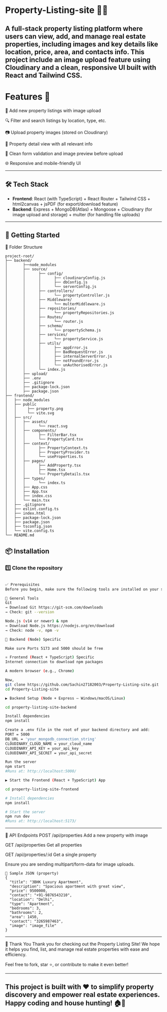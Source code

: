# Property-Listing-site 🏢🏨
A  full-stack property listing platform where users can view, add, and manage real estate properties, including images and key details like location, price, area, and contacts info.
This project include an image upload feature using Cloudinary and a clean, responsive UI built with React and Tailwind CSS.
---

# Features 🚀
🏡 Add new property listings with image upload

🔍 Filter and search listings by location, type, etc.

📷 Upload property images (stored on Cloudinary)

📄 Property detail view with all relevant info

💬 Clean form validation and image preview before upload

🌐 Responsive and mobile-friendly UI

---

## 🛠️ Tech Stack

- **Frontend**: React (with TypeScript) + React Router + Tailwind CSS + html2canvas + jsPDF (for export/download feature)
- **Backend**: Express + MongoDB(Atlas) + Mongoose + Cloudinary (for image upload and storage) + multer (for handling file uploads)
---
## 🚀 Getting Started

📁 Folder Structure

```text
project-root/
├── backend/
│       ├──node_modules
│       ├── source/ 
│       │      ├── config/
│       │      │      ├── cloudinaryConfig.js
│       │      │      ├── dbConfig.js
│       │      │      └── serverConfig.js
│       │      ├── controllers/
│       │      │      └── propertyController.js
│       │      ├── Middleware/
│       │      │      └── multerMiddleware.js
│       │      ├── repositories/
│       │      │      └── propertyRepositories.js
│       │      ├── Routes/
│       │      │      └── router.js
│       │      ├── schema/
│       │      │      └── propertySchema.js
│       │      ├── services/
│       │      │      └── propertyService.js
│       │      ├── utils/
│       │      │      ├── appError.js
│       │      │      ├── BadRequestError.js
│       │      │      ├── internalServerError.js
│       │      │      ├── notFoundError.js
│       │      │      └── unAuthorisedError.js
│       │      └── index.js
│       ├── upload/
│       ├── .env
│       ├── .gitignore
│       ├── package-lock.json
│       ├── package.json 
├── frontend/
│   ├── node_modules
│   ├── public
│   │     ├── property.png
│   │     └── vite.svg
│   ├── src/
│   │   ├── assets/
│   │   │      └── react.svg
│   │   ├── components/
│   │   │      ├── FilterBar.tsx
│   │   │      └── PropertyCard.tsx
│   │   ├── context/
│   │   │      ├── PropertyContext.ts
│   │   │      ├── PropertyProvider.ts
│   │   │      └── useProperties.ts
│   │   ├── pages/
│   │   │      ├── AddProperty.tsx
│   │   │      ├── Home.tsx
│   │   │      └── PropertyDetails.tsx
│   │   ├── types/
│   │   │      └── index.ts
│   │   ├── App.css
│   │   ├── App.tsx
│   │   ├── index.css
│   │   └── main.tsx
│   ├── .gitignore
│   ├── eslint.config.ts
│   ├── index.html
│   ├── package-lock.json
│   ├── package.json
│   ├── tsconfig.json
│   └── vite.config.ts
└── README.md

```

## 📦 Installation

### 1️⃣ Clone the repository

```bash

✅ Prerequisites
Before you begin, make sure the following tools are installed on your system:

🔧 General Tools
Git
→ Download Git https://git-scm.com/downloads
→ Check: git --version

Node.js (v14 or newer) & npm
→ Download Node.js https://nodejs.org/en/download
→ Check: node -v, npm -v

🐍 Backend (Node) Specific

Make sure Ports 5173 and 5000 should be free

⚛️ Frontend (React + TypeScript) Specific
Internet connection to download npm packages

A modern browser (e.g., Chrome)

Now,
git clone https://github.com/Sachin27182003/Property-Listing-site.git
cd Property-Listing-site

▶️ Backend Setup (Node + Express – Windows/macOS/Linux)

cd property-listing-site-backend

Install dependencies
npm install

Create a .env file in the root of your backend directory and add:
PORT = 5000
DB_URL = 'your_mongodb_connection_string'
CLOUDINARY_CLOUD_NAME = your_cloud_name
CLOUDINARY_API_KEY = your_api_key
CLOUDINARY_API_SECRET = your_api_secret

Run the server
npm start
#Runs at: http://localhost:5000/

▶️ Start the Frontend (React + TypeScript) App

cd property-listing-site-frontend

# Install dependencies
npm install

# Start the server
npm run dev
#Runs at: http://localhost:5173/

```
---

🔄 API Endpoints
POST /api/properties
Add a new property with image

GET /api/properties
Get all properties

GET /api/properties/:id
Get a single property

Ensure you are sending multipart/form-data for image uploads.

```text
🧪 Sample JSON (property)
{
  "title": "3BHK Luxury Apartment",
  "description": "Spacious apartment with great view",
  "price": 9500000,
  "contact": "+91-9876543210",
  "location": "Delhi",
  "type": "Apartment",
  "bedrooms": 3,
  "bathrooms": 2,
  "area": 1450,
  "contact": "3265987463",
  "image": "image_file"
}
```

---

🙏 Thank You
Thank you for checking out the Property Listing Site!
We hope it helps you find, list, and manage real estate properties with ease and efficiency.

Feel free to fork, star ⭐, or contribute to make it even better!

--- 

This project is built with ❤️ to simplify property discovery and empower real estate experiences.
Happy coding and house hunting! 🏠🚀
---


